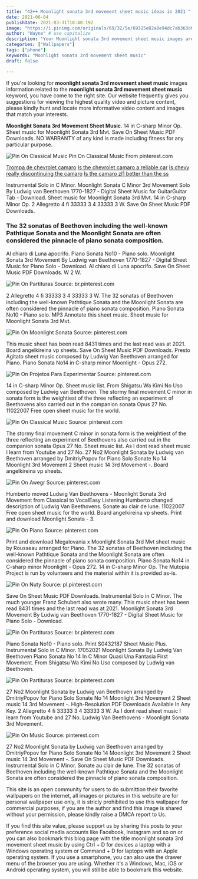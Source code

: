 ```yaml
---
title: "42++ Moonlight sonata 3rd movement sheet music ideas in 2021 "
date: 2021-06-04
publishDate: 2021-03-31T18:48:19Z
image: "https://i.pinimg.com/originals/69/32/5e/69325e82a8e94dc7ab363d6ad71c466e.png"
author: "Wayne" # use capitalize
description: "Your Moonlight sonata 3rd movement sheet music images are available. Moonlight sonata 3rd movement sheet music are a topic that is being searched for and liked by netizens now. You can Find and Download the Moonlight sonata 3rd movement sheet music files here. Get all free vectors."
categories: ["Wallpapers"]
tags: ["phone"]
keywords: "Moonlight sonata 3rd movement sheet music"
draft: false

---
```


If you're looking for **moonlight sonata 3rd movement sheet music** images information related to the **moonlight sonata 3rd movement sheet music** keyword, you have come to the right  site.  Our website frequently  gives you  suggestions  for viewing  the highest  quality video and picture  content, please kindly hunt and locate more informative video content and images  that match your interests.

**Moonlight Sonata 3rd Movement Sheet Music**. 14 in C-sharp Minor Op. Sheet music for Moonlight Sonata 3rd Mvt. Save On Sheet Music PDF Downloads. NO WARRANTY of any kind is made including fitness for any particular purpose.

![Pin On Classical Music](https://i.pinimg.com/originals/32/07/e8/3207e8824d2c4121c6199a5d3b205908.gif "Pin On Classical Music")
Pin On Classical Music From pinterest.com

[Trompa de chevrolet camaro](/trompa-de-chevrolet-camaro/)
[Is the chevrolet camaro a reliable car](/is-the-chevrolet-camaro-a-reliable-car/)
[Is chevy really discontinuing the camaro](/is-chevy-really-discontinuing-the-camaro/)
[Is the camaro zl1 better than the ss](/is-the-camaro-zl1-better-than-the-ss/)

Instrumental Solo in C Minor. Moonlight Sonata C Minor 3rd Movement Solo By Ludwig van Beethoven 1770-1827 - Digital Sheet Music for GuitarGuitar Tab - Download. Sheet music for Moonlight Sonata 3rd Mvt. 14 in C-sharp Minor Op. 2 Allegretto 4 ﬁ 33333 3 4 33333 3 W. Save On Sheet Music PDF Downloads.

### The 32 sonatas of Beethoven including the well-known Pathtique Sonata and the Moonlight Sonata are often considered the pinnacle of piano sonata composition.

Al chiaro di Luna apocrifo. Piano Sonata No10 - Piano solo. Moonlight Sonata 3rd Movement By Ludwig van Beethoven 1770-1827 - Digital Sheet Music for Piano Solo - Download. Al chiaro di Luna apocrifo. Save On Sheet Music PDF Downloads. W 2 W.


![Pin On Partituras](https://i.pinimg.com/originals/06/76/74/067674107eed70825224a55cb5393e77.png "Pin On Partituras")
Source: br.pinterest.com

2 Allegretto 4 ﬁ 33333 3 4 33333 3 W. The 32 sonatas of Beethoven including the well-known Pathtique Sonata and the Moonlight Sonata are often considered the pinnacle of piano sonata composition. Piano Sonata No10 - Piano solo. MP3 Annotate this sheet music. Sheet music for Moonlight Sonata 3rd Mvt.

![Pin On Moonlight Sonata](https://i.pinimg.com/originals/db/7a/5a/db7a5af7270ac9760bb2465c6225ec47.png "Pin On Moonlight Sonata")
Source: pinterest.com

This music sheet has been read 8431 times and the last read was at 2021. Board angelkireina vp sheets. Save On Sheet Music PDF Downloads. Presto Agitato sheet music composed by Ludwig Van Beethoven arranged for Piano. Piano Sonata No14 in C-sharp minor Moonlight - Opus 272.

![Pin On Projetos Para Experimentar](https://i.pinimg.com/originals/42/fa/55/42fa5587817efb3af429cdc84f144725.png "Pin On Projetos Para Experimentar")
Source: pinterest.com

14 in C-sharp Minor Op. Sheet music list. From Shigatsu Wa Kimi No Uso composed by Ludwig van Beethoven. The stormy final movement C minor in sonata form is the weightiest of the three reflecting an experiment of Beethovens also carried out in the companion sonata Opus 27 No. 11022007 Free open sheet music for the world.

![Pin On Classical Music](https://i.pinimg.com/originals/32/07/e8/3207e8824d2c4121c6199a5d3b205908.gif "Pin On Classical Music")
Source: pinterest.com

The stormy final movement C minor in sonata form is the weightiest of the three reflecting an experiment of Beethovens also carried out in the companion sonata Opus 27 No. Sheet music list. As I dont read sheet music I learn from Youtube and 27 No. 27 No2 Moonlight Sonata by Ludwig van Beethoven arranged by DmitriyPopov for Piano Solo Sonate No 14 Moonlight 3rd Movement 2 Sheet music 14 3rd Movement -. Board angelkireina vp sheets.

![Pin On Awegr](https://i.pinimg.com/originals/e7/0b/45/e70b4505701d8179ad1013a2f6982139.png "Pin On Awegr")
Source: pinterest.com

Humberto moved Ludwig Van Beethovens - Moonlight Sonata 3rd Movement from Classical to VocalEasy Listening Humberto changed description of Ludwig Van Beethovens. Sonate au clair de lune. 11022007 Free open sheet music for the world. Board angelkireina vp sheets. Print and download Moonlight Sonata - 3.

![Pin On Piano](https://i.pinimg.com/originals/db/b5/18/dbb5184c3538e8073b4b391948bdd314.png "Pin On Piano")
Source: pinterest.com

Print and download Megalovania x Moonlight Sonata 3rd Mvt sheet music by Rousseau arranged for Piano. The 32 sonatas of Beethoven including the well-known Pathtique Sonata and the Moonlight Sonata are often considered the pinnacle of piano sonata composition. Piano Sonata No14 in C-sharp minor Moonlight - Opus 272. 14 in C-sharp Minor Op. The Mutopia Project is run by volunteers and the material within it is provided as-is.

![Pin On Nuty](https://i.pinimg.com/originals/a3/de/e7/a3dee76abc4cab8d3d90da12050e1832.png "Pin On Nuty")
Source: pl.pinterest.com

Save On Sheet Music PDF Downloads. Instrumental Solo in C Minor. The much younger Franz Schubert also wrote many. This music sheet has been read 8431 times and the last read was at 2021. Moonlight Sonata 3rd Movement By Ludwig van Beethoven 1770-1827 - Digital Sheet Music for Piano Solo - Download.

![Pin On Partituras](https://i.pinimg.com/originals/6c/e9/45/6ce945c776f735f0ff20b0ebb05c87d7.png "Pin On Partituras")
Source: br.pinterest.com

Piano Sonata No10 - Piano solo. Print S0432187 Sheet Music Plus. Instrumental Solo in C Minor. 17052021 Moonlight Sonata By Ludwig Van Beethoven Piano Sonata No 14 In C Minor Quasi Una Fantasia First Movement. From Shigatsu Wa Kimi No Uso composed by Ludwig van Beethoven.

![Pin On Partituras](https://i.pinimg.com/originals/43/04/d6/4304d664d5c8cbe3a12e2a775b36b19b.png "Pin On Partituras")
Source: br.pinterest.com

27 No2 Moonlight Sonata by Ludwig van Beethoven arranged by DmitriyPopov for Piano Solo Sonate No 14 Moonlight 3rd Movement 2 Sheet music 14 3rd Movement -. High-Resolution PDF Downloads Available In Any Key. 2 Allegretto 4 ﬁ 33333 3 4 33333 3 W. As I dont read sheet music I learn from Youtube and 27 No. Ludwig Van Beethovens - Moonlight Sonata 3rd Movement.

![Pin On Music](https://i.pinimg.com/originals/69/32/5e/69325e82a8e94dc7ab363d6ad71c466e.png "Pin On Music")
Source: pinterest.com

27 No2 Moonlight Sonata by Ludwig van Beethoven arranged by DmitriyPopov for Piano Solo Sonate No 14 Moonlight 3rd Movement 2 Sheet music 14 3rd Movement -. Save On Sheet Music PDF Downloads. Instrumental Solo in C Minor. Sonate au clair de lune. The 32 sonatas of Beethoven including the well-known Pathtique Sonata and the Moonlight Sonata are often considered the pinnacle of piano sonata composition.

This site is an open community for users to do submittion their favorite wallpapers on the internet, all images or pictures in this website are for personal wallpaper use only, it is stricly prohibited to use this wallpaper for commercial purposes, if you are the author and find this image is shared without your permission, please kindly raise a DMCA report to Us.

If you find this site value, please support us by sharing this posts to your preference social media accounts like Facebook, Instagram and so on or you can also bookmark this blog page with the title moonlight sonata 3rd movement sheet music by using Ctrl + D for devices a laptop with a Windows operating system or Command + D for laptops with an Apple operating system. If you use a smartphone, you can also use the drawer menu of the browser you are using. Whether it's a Windows, Mac, iOS or Android operating system, you will still be able to bookmark this website.
